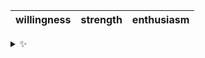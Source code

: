 | willingness | strength | enthusiasm |
| :---------: | :------: | :--------: |

<details>
  <summary>✨</summary>
  These words are chosen at random each day. New words will appear here tomorrow morning.
</details>